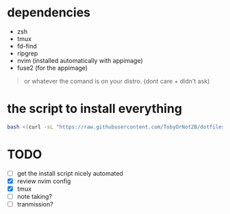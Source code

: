 # dependencies
- zsh
- tmux
- fd-find
- ripgrep
- nvim (installed automatically with appimage)
- fuse2 (for the appimage)
> or whatever the comand is on your distro. (dont care + didn't ask)

# the script to install everything
```bash
bash <(curl -sL "https://raw.githubusercontent.com/TobyOrNot2B/dotfiles/master/install.sh")
```

# TODO
- [ ] get the install script nicely automated
- [x] review nvim config
- [x] tmux
- [ ] note taking?
- [ ] tranmission?
